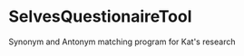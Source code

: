 SelvesQuestionaireTool
======================

Synonym and Antonym matching program for Kat's research
